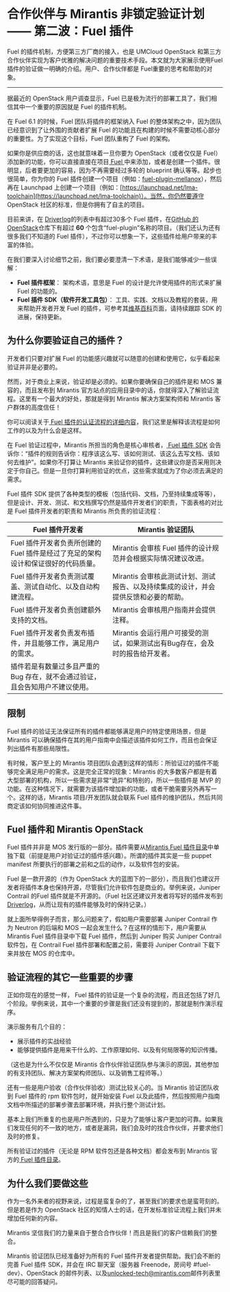 # 合作伙伴与 Mirantis 非锁定验证计划 —— 第二波：Fuel 插件


Fuel 的插件机制，方便第三方厂商的接入，也是 UMCloud OpenStack 和第三方合作伙伴实现为客户优雅的解决问题的重要技术手段。本文就为大家展示使用Fuel插件的验证做一明确的介绍。用户、合作伙伴都是 Fuel重要的思考和帮助的对象。

---------

据最近的 OpenStack 用户调查显示，Fuel 已是极为流行的部署工具了，我们相信其中一个重要的原因就是 Fuel 的插件机制。

在 Fuel 6.1 的时候，Fuel 团队将插件的框架纳入 Fuel 的整体架构之中，因为团队已经意识到了让外围的贡献者扩展 Fuel 的功能且在构建的时候不需要动核心部分的重要性。为了实现这个目标，Fuel 团队重构了 Fuel 的架构。

如果你是供应商的话，这也就意味着一旦你要为 OpenStack（或者仅仅是 Fuel） 添加新的功能，你可以直接直接在项目[ Fuel ](https://github.com/openstack/fuel-web)中来添加，或者是创建一个插件。很明显，后者要更加的容易，因为不再需要经过多轮的 blueprint 确认等等。起步也很简单，你为你的 Fuel 插件创建一个项目（例如：[fuel-plugin-mellanox](https://github.com/openstack/fuel-plugin-mellanox)），然后再在 Launchpad 上创建一个项目（例如：[https://launchpad.net/lma-toolchain](https://launchpad.net/lma-toolchain)）。当然，你仍然要遵守 OpenStack 社区的标准，但是你拥有了自主的项目。

目前来讲，在 [Driverlog](http://stackalytics.com/report/driverlog?project_id=openstack%2Ffuel)的列表中有超过30多个 Fuel 插件，在[GitHub 的OpenStack](https://github.com/openstack)仓库下有超过 **60** 个包含“fuel-plugin”名称的项目。（我们还认为还有很多我们不知道的 Fuel 插件），不过你可以想象一下，这些插件给用户带来的丰富的体验。

在我们要深入讨论细节之前，我们要必要澄清一下术语，是我们能够减少一些误解：

* **Fuel 插件框架**： 架构术语，意思是 Fuel 的设计是允许使用插件的形式来扩展 Fuel 的功能的。
* **Fuel 插件 SDK（软件开发工具包）**： 工具、实践、文档以及教程的套装，用来帮助开发者开发 Fuel 的插件，可参考其[维基百科](https://wiki.openstack.org/wiki/Fuel/Plugins)页面，请持续跟踪 SDK 的进展，保持更新。

## 为什么你要验证自己的插件？

开发者们只要对扩展 Fuel 的功能感兴趣就可以随意的创建和使用它，似乎看起来验证并非是必要的。

然而，对于商业上来说，验证却是必须的。如果你要确保自己的插件是和 MOS 兼容的，而且发布到 Mirantis 官方站点的应用目录中的话，你就得深入了解验证流程。这里有一个最大的好处，那就是得到 Mirantis 解决方案架构师和 Mirantis 客户群体的高度信任！

你可以阅读关于[ Fuel 插件的认证流程的详细内容](https://www.mirantis.com/partners/become-mirantis-unlocked-partner/fuel-plugin-development/fuel-plugin-validation/)，我们这里是解释该流程是如何工作的以及为什么会是这样。

在 Fuel 验证过程中，Mirantis 所担当的角色是核心审核者，[ Fuel 插件 SDK](https://wiki.openstack.org/wiki/Fuel/Plugins) 会告诉你：“插件的规则告诉你：程序该这么写、该如何测试、该这么去写文档、该如何去维护”。如果你不打算让 Mirantis 来验证你的插件，这些建议你是否采用则决定于你自己。但是一旦你打算利用验证的优点，这些需求就成为了你必须去满足的需求。

Fuel 插件 SDK 提供了各种类型的模板（包括代码、文档，乃至持续集成等等），但是设计、开发、测试、和文档撰写仍然是插件开发者们的职责，下面表格的对比是 Fuel 插件开发者的职责和 Mirantis 所负责的验证流程：


Fuel 插件开发者 | Mirantis 验证团队 
------------ | ------------- 
Fuel 插件开发者负责所创建的 Fuel 插件是经过了充足的架构设计和保证很好的代码质量。 |   Mirantis 会审核 Fuel 插件的设计规范并会根据实际情况建议改进。
Fuel 插件开发者负责测试覆盖、测试自动化、以及自动构建流程。 | Mirantis 会审核此测试计划、测试报告、以及持续集成的设计，并会提供反馈和必要的帮助。
Fuel 插件开发者负责创建额外支持的文档。 | Mirantis 会审核用户指南并会提供注释。
Fuel 插件开发者负责发布插件，并且能够工作，满足用户的需求。 | Mirantis 会运行用户可接受的测试，如果测试出有Bug存在，会及时的报告给开发者。
 | 插件若是有数量过多且严重的 Bug 存在，就不会通过验证，且会告知用户不建议使用。
   
## 限制

Fuel 插件的验证无法保证所有的插件都能够满足用户的特定使用场景，但是 Mirantis 可以确保插件在其的用户指南中会描述该插件如何工作，而且也会保证列出插件有那些局限性。

有时候，客户至上的 Mirantis 项目团队会遇到这样的情形：所验证过的插件不能够完全满足用户的需求。这是完全正常的现象：Mirantis 的大多数客户都是有着大型部署的机构，所以一些需求是非常“诡异”和特别的，所以一些插件是 MVP 的功能。在这种情况下，就需要为该插件增加新的功能，或者干脆需要另外再写一个。这样的话，Mirantis 项目/开发团队就会联系 Fuel 插件的维护团队，然后共同商定该如何协同推进这件事。

## Fuel 插件和 Mirantis OpenStack

Fuel 插件并非是 MOS 发行版的一部分。插件需要从[Mirantis Fuel 插件目录](https://www.mirantis.com/validated-solution-integrations/fuel-plugins/)中单独下载（前提是用户对验证过的插件感兴趣）。所谓的插件其实是一些 puppet manifest 所要执行的部署之前和之后的动作，以及软件包的安装。

Fuel 是一款开源的（作为 OpenStack 大的蓝图下的一部分），而且我们也建议开发者将插件本身也保持开源，尽管我们允许软件包是商业的。举例来说，Juniper Contrail 的Fuel 插件就是不开源的。（Fuel 社区还建议开发者将写好的插件发布到[Driverlog](http://stackalytics.com/report/driverlog?project_id=openstack%2Ffuel)，从而让现有的插件能够及时的保持记录。）

就上面所举得例子而言，那么问题来了，假如用户需要部署 Juniper Contrail 作为 Neutron 的后端和 MOS 一起会发生什么？在这样的情形下，用户需要从 Mirantis Fuel 插件目录中下载 Fuel 插件，然后到 Juniper 购买 Juniper  Contrail 软件包，在 Contrail Fuel 插件部署和配置之前，需要将 Juniper Contrail 下载下来并放在 MOS 的仓库中。

## 验证流程的其它一些重要的步骤

正如你现在的感觉一样， Fuel 插件的验证是一个复杂的流程，而且还包括了好几个阶段。举例来说，其中一个重要的步骤是我们还没有提到的，那就是制作演示程序。

演示服务有几个目的：

* 展示插件的实战经验
* 能够提供插件是用来干什么的、工作原理如何、以及有何局限等的知识传播。

（这也是为什么不仅仅是 Mirantis 合作伙伴验证团队参与演示的原因，其他参加的有支持团队、解决方案架构师团队、以及销售工程师等。）

还有一些是用户验收（合作伙伴验收）测试比较关心的。当 Mirantis 验证团队收到 Fuel 插件的 rpm 软件包时，就开始安装 Fuel 以及此插件，然后按照用户指南文档中所描述的部署步骤去部署环境，并执行整个测试计划。

基本上我们所重复的也是用户所遇到的，只是为了能够让客户更加的可靠。如果我们发现任何的不一致的地方，或者是漏洞，我们会及时的找合作伙伴，并要求他们及时的修复。

所有验证过的插件（无论是 RPM 软件包还是各种文档）都会发布到 Mirantis 官方的[ Fuel 插件目录](https://www.mirantis.com/validated-solution-integrations/fuel-plugins/)。

## **为什么我们要做这些**

作为一名外来者的视野来说，过程是蛮复杂的了，甚至我们的要求也是蛮苛刻的。但是若是作为 OpenStack 社区的知情人士的话，在开发标准验证流程上我们并未增加任何新的内容。

Mirantis 坚信我们的力量来自于整合合作伙伴！而且是我们的客户信赖我们的整合。

Mirantis 验证团队已经准备好为所有的 Fuel 插件开发者提供帮助。我们会不断的完善 Fuel 插件 SDK，并会在 IRC 聊天室（服务器 Freenode，房间号 #fuel-dev）、OpenStack 的邮件列表、以及[unlocked-tech@mirantis.com](mailto:unlocked-tech@mirantis.com)邮件列表里尽可能的回答疑问。
